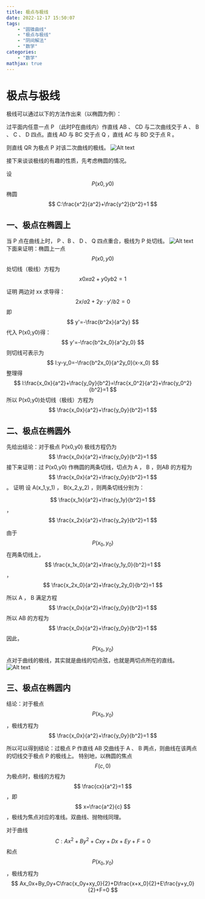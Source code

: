 ```yaml
---
title: 极点与极线
date: 2022-12-17 15:50:07
tags:
    - "圆锥曲线"
    - "极点与极线"
    - "阴间解法"
    - "数学"
categories:
    - "数学"
mathjax: true
---
```

# 极点与极线

极线可以通过以下的方法作出来（以椭圆为例）：

过平面内任意一点 P （此时P在曲线内）作直线 AB 、 CD 与二次曲线交于 A 、 B 、 C 、 D 四点。直线 AD 与 BC 交于点 Q ，直线 AC 与 BD 交于点 R 。

则直线 QR 为极点 P 对该二次曲线的极线。
![Alt text](https://pic2.zhimg.com/v2-866f6facb04c85bb6468c5f8b3080fb9_b.jpg)

接下来谈谈极线的有趣的性质，先考虑椭圆的情况。

设$$ P(x0,y0) $$ 椭圆$$ C:\frac{x^2}{a^2}+\frac{y^2}{b^2}=1 $$

## 一、极点在椭圆上

当 P 点在曲线上时， P 、B 、 D 、 Q 四点重合，极线为 P 处切线。
![Alt text](https://pic1.zhimg.com/v2-056f797130be403076ab2eb2ab0d2950_b.jpg)
下面来证明：椭圆上一点$$ P(x0,y0) $$ 处切线（极线）方程为$$ x0xa2+y0yb2=1 $$

证明 两边对 xx 求导得：$$ 2x/a2+2y⋅y′/b2=0 $$
即$$ y'=-\frac{b^2x}{a^2y} $$
代入 P(x0,y0)得：$$ y'=-\frac{b^2x_0}{a^2y_0} $$
则切线可表示为$$ l:y-y_0=-\frac{b^2x_0}{a^2y_0}(x-x_0) $$
整理得$$ l:\frac{x_0x}{a^2}+\frac{y_0y}{b^2}=\frac{x_0^2}{a^2}+\frac{y_0^2}{b^2}=1 $$
所以 P(x0,y0)处切线（极线）方程为
$$ \frac{x_0x}{a^2}+\frac{y_0y}{b^2}=1 $$

## 二、极点在椭圆外

先给出结论：对于极点 P(x0,y0) 极线方程仍为$$ \frac{x_0x}{a^2}+\frac{y_0y}{b^2}=1 $$
接下来证明：过 P(x0,y0) 作椭圆的两条切线，切点为 A ， B ，则AB 的方程为$$ \frac{x_0x}{a^2}+\frac{y_0y}{b^2}=1 $$。
 证明 设 A(x_1,y_1) ， B(x_2,y_2) ，则两条切线分别为：

$$ \frac{x_1x}{a^2}+\frac{y_1y}{b^2}=1 $$，$$ \frac{x_2x}{a^2}+\frac{y_2y}{b^2}=1 $$

由于$$ P(x_0,y_0) $$在两条切线上，$$ \frac{x_1x_0}{a^2}+\frac{y_1y_0}{b^2}=1 $$，$$ \frac{x_2x_0}{a^2}+\frac{y_2y_0}{b^2}=1 $$

所以 A ， B 满足方程$$ \frac{x_0x}{a^2}+\frac{y_0y}{b^2}=1
$$
所以 AB 的方程为$$ \frac{x_0x}{a^2}+\frac{y_0y}{b^2}=1 $$
因此，$$ P(x_0,y_0) $$点对于曲线的极线，其实就是曲线的切点弦，也就是两切点所在的直线。
![Alt text](https://pic3.zhimg.com/v2-56ec034d597af2c036ea15285c472a16_b.jpg)

## 三、极点在椭圆内

结论：对于极点$$ P(x_0,y_0) $$，极线方程为$$ \frac{x_0x}{a^2}+\frac{y_0y}{b^2}=1 $$

所以可以得到结论：过极点 P 作直线 AB 交曲线于 A 、 B 两点，则曲线在该两点的切线交于极点 P 的极线上。
特别地，以椭圆的焦点$$ F(c,0) $$为极点时，极线的方程为$$ \frac{cx}{a^2}=1 $$，即$$ x=\frac{a^2}{c} $$，极线为焦点对应的准线。双曲线、抛物线同理。

对于曲线$$ C:Ax^2+By^2+Cxy+Dx+Ey+F=0 $$和点$$ P(x_0,y_0) $$，极线方程为$$ Ax_0x+By_0y+C\frac{x_0y+xy_0}{2}+D\frac{x+x_0}{2}+E\frac{y+y_0}{2}+F=0 $$
